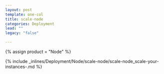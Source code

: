```yaml
---
layout: post
template: one-col
title: scale-node
categories: Deployment
lead: ""
legacy: "false"

---
```

{% assign product = "Node" %}

{% include _inlines/Deployment/Node/scale-node/scale-node_scale-your-instances-.md %}
